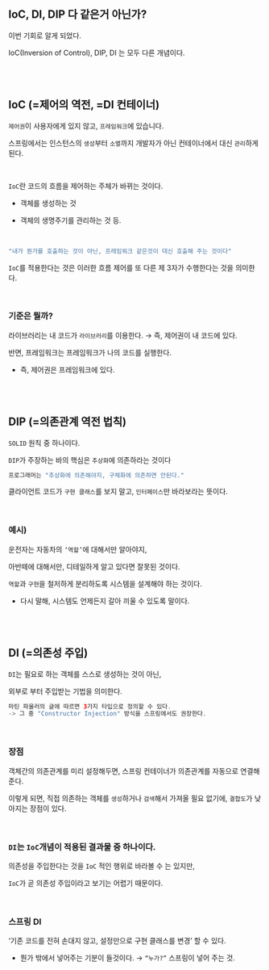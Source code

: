 ## IoC, DI, DIP 다 같은거 아닌가?



이번 기회로 알게 되었다.

IoC(Inversion of Control), DIP, DI 는 모두 다른 개념이다.

<br/><br/>

## IoC (=제어의 역전, =DI 컨테이너)

`제어권`이 사용자에게 있지 않고, `프레임워크`에 있습니다.

스프링에서는 인스턴스의 `생성`부터 `소멸`까지
개발자가 아닌 컨테이너에서 대신 `관리`하게 된다.

<br/>

`IoC`란 코드의 흐름을 제어하는 주체가 바뀌는 것이다.

- 객체를 생성하는 것

- 객체의 생명주기를 관리하는 것 등.

<br/>

```java
"내가 뭔가를 호출하는 것이 아닌, 프레임워크 같은것이 대신 호출해 주는 것이다"
```

`IoC`를 적용한다는 것은 이러한 흐름 제어를 또 다른 제 3자가 수행한다는 것을 의미한다.

<br/>

### 기준은 뭘까?

라이브러리는 내 코드가 `라이브러리`를 이용한다. → 즉, 제어권이 내 코드에 있다. 

반면, 프레임워크는 프레임워크가 나의 코드를 실행한다. 

- 즉, 제어권은 프레임워크에 있다.

<br/><br/>

## DIP (=의존관계 역전 법칙)

`SOLID` 원칙 중 하나이다. 

`DIP`가 주장하는 바의 핵심은 `추상화`에 의존하라는 것이다

```java
프로그래머는 "추상화에 의존해야지, 구체화에 의존하면 안된다."
```

클라이언트 코드가 `구현 클래스`를 보지 말고, `인터페이스`만 바라보라는 뜻이다.

<br/>

### 예시)

운전자는 자동차의 `‘역할’`에 대해서만 알아야지,

아반떼에 대해서만, 디테일하게 알고 있다면 잘못된 것이다.

`역할`과 `구현`을 철저하게 분리하도록 시스템을 설계해야 하는 것이다.

- 다시 말해, 시스템도 언제든지 갈아 끼울 수 있도록 말이다.

<br/><br/>

## DI (=의존성 주입)

`DI`는 필요로 하는 객체를 스스로 생성하는 것이 아닌, 

외부로 부터 주입받는 기법을 의미한다. 

```java
마틴 파울러의 글에 따르면 3가지 타입으로 정의할 수 있다.
-> 그 중 "Constructor Injection" 방식을 스프링에서도 권장한다.
```

<br/>

### 장점

객체간의 의존관계를 미리 설정해두면,
스프링 컨테이너가 의존관계를 자동으로 연결해준다.

이렇게 되면, 직접 의존하는 객체를 `생성`하거나 `검색`해서 
가져올 필요 없기에, `결합도`가 낮아지는 장점이 있다.

<br/>

### `DI`는 `IoC`개념이 적용된 결과물 중 하나이다.

의존성을 주입한다는 것을 `IoC` 적인 행위로 바라볼 수 는 있지만, 

`IoC`가 곧 의존성 주입이라고 보기는 어렵기 때문이다.

<br/>

### 스프링 DI

‘기존 코드를 전혀 손대지 않고, 설정만으로 구현 클래스를 변경’ 할 수 있다.

- 뭔가 밖에서 넣어주는 기분이 들것이다. → `“누가?”` 스프링이 넣어 주는 것.